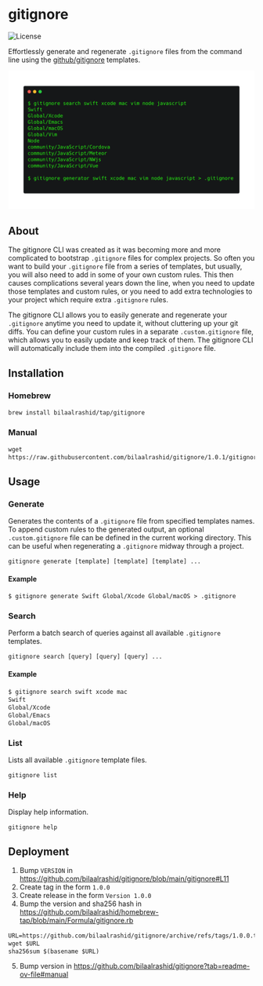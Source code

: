 # gitignore

![License](https://img.shields.io/github/license/bilaalrashid/gitignore)

Effortlessly generate and regenerate `.gitignore` files from the command line using the [github/gitignore](https://github.com/github/gitignore) templates.

![Screenshot](assets/screenshot.png)

## About

The gitignore CLI was created as it was becoming more and more complicated to bootstrap `.gitignore` files for complex projects. So often you want to build your `.gitignore` file from a series of templates, but usually, you will also need to add in some of your own custom rules. This then causes complications several years down the line, when you need to update those templates and custom rules, or you need to add extra technologies to your project which require extra `.gitignore` rules.

The gitignore CLI allows you to easily generate and regenerate your `.gitignore` anytime you need to update it, without cluttering up your git diffs. You can define your custom rules in a separate `.custom.gitignore` file, which allows you to easily update and keep track of them. The gitignore CLI will automatically include them into the compiled `.gitignore` file.

## Installation

### Homebrew

```
brew install bilaalrashid/tap/gitignore
```

### Manual

```
wget https://raw.githubusercontent.com/bilaalrashid/gitignore/1.0.1/gitignore
```

## Usage

### Generate

Generates the contents of a `.gitignore` file from specified templates names. To append custom rules to the generated output, an optional `.custom.gitignore` file can be defined in the current working directory. This can be useful when regenerating a `.gitignore` midway through a project. 

```
gitignore generate [template] [template] [template] ...
```

#### Example

```
$ gitignore generate Swift Global/Xcode Global/macOS > .gitignore
```

### Search

Perform a batch search of queries against all available `.gitignore` templates.

```
gitignore search [query] [query] [query] ...
```

#### Example

```
$ gitignore search swift xcode mac
Swift
Global/Xcode
Global/Emacs
Global/macOS
```

### List

Lists all available `.gitignore` template files.

```
gitignore list
```

### Help

Display help information.

```
gitignore help
```

## Deployment

1. Bump `VERSION` in https://github.com/bilaalrashid/gitignore/blob/main/gitignore#L11
2. Create tag in the form `1.0.0`
3. Create release in the form `Version 1.0.0`
4. Bump the version and sha256 hash in https://github.com/bilaalrashid/homebrew-tap/blob/main/Formula/gitignore.rb
```
URL=https://github.com/bilaalrashid/gitignore/archive/refs/tags/1.0.0.tar.gz
wget $URL
sha256sum $(basename $URL)
```
5. Bump version in https://github.com/bilaalrashid/gitignore?tab=readme-ov-file#manual

